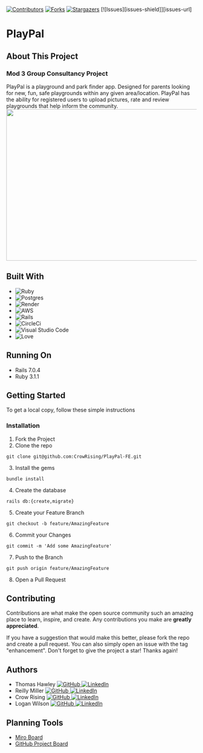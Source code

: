 [![Contributors](https://img.shields.io/github/contributors/CrowRising/PlayPal-FE.svg)](https://github.com/CrowRising/PlayPal-FE/graphs/contributors)
[![Forks](https://img.shields.io/github/forks/CrowRising/PlayPal-FE.svg)](https://github.com/CrowRising/PlayPal-FE/forks)
[![Stargazers](https://img.shields.io/github/stars/CrowRising/PlayPal-FE.svg)](https://github.com/CrowRising/PlayPal-FE/stargazers)
[![Issues][issues-shield]][issues-url]

# PlayPal

## About This Project
### Mod 3 Group Consultancy Project
PlayPal is a playground and park finder app. Designed for parents looking for new, fun, safe playgrounds within any given area/location. PlayPal has the ability for registered users to upload pictures, rate and review playgrounds that help inform the community.<br>
                                                  <img src="https://www.miracle-recreation.com/content/uploads/2018/11/Image-Header_Park.jpg.webp" width="600" height="400">
                                                  
## Built With
* ![Ruby](https://img.shields.io/badge/ruby-%23CC342D.svg?style=for-the-badge&logo=ruby&logoColor=white)
* ![Postgres](https://img.shields.io/badge/postgres-%23316192.svg?style=for-the-badge&logo=postgresql&logoColor=white)
* ![Render](https://img.shields.io/badge/Render-%46E3B7.svg?style=for-the-badge&logo=render&logoColor=white)
* ![AWS](https://img.shields.io/badge/AWS-%23FF9900.svg?style=for-the-badge&logo=amazon-aws&logoColor=white)
* ![Rails](https://img.shields.io/badge/rails-%23CC0000.svg?style=for-the-badge&logo=ruby-on-rails&logoColor=white)
* ![CircleCi](https://img.shields.io/badge/circleci-343434?style=for-the-badge&logo=circleci&logoColor=white)
* ![Visual Studio Code](https://img.shields.io/badge/Visual%20Studio%20Code-0078d7.svg?style=for-the-badge&logo=visual-studio-code&logoColor=white)
* ![Love](https://ForTheBadge.com/images/badges/built-with-love.svg)

## Running On
  - Rails 7.0.4
  - Ruby 3.1.1

## <b>Getting Started</b>

To get a local copy, follow these simple instructions

### <b>Installation</b>

1. Fork the Project
2. Clone the repo 
``` 
git clone git@github.com:CrowRising/PlayPal-FE.git 
```
3. Install the gems
```
bundle install
```
4. Create the database
```
rails db:{create,migrate}
```

5. Create your Feature Branch 
```
git checkout -b feature/AmazingFeature
```
6. Commit your Changes 
```
git commit -m 'Add some AmazingFeature' 
```
7. Push to the Branch 
```
git push origin feature/AmazingFeature
```
8. Open a Pull Request


## Contributing
Contributions are what make the open source community such an amazing place to learn, inspire, and create. Any contributions you make are **greatly appreciated**.

If you have a suggestion that would make this better, please fork the repo and create a pull request. You can also simply open an issue with the tag "enhancement".
Don't forget to give the project a star! Thanks again!

## Authors
- Thomas Hawley [![GitHub](https://img.shields.io/badge/GitHub-100000?style=for-the-badge&logo=github&logoColor=white) ](https://github.com/thawley2)  [![LinkedIn](https://img.shields.io/badge/LinkedIn-0077B5?style=for-the-badge&logo=linkedin&logoColor=white) ](https://www.linkedin.com/in/thomas-hawley-901612123/)
- Reilly Miller [![GitHub](https://img.shields.io/badge/GitHub-100000?style=for-the-badge&logo=github&logoColor=white) ](https://github.com/rmiller220) [![LinkedIn](https://img.shields.io/badge/LinkedIn-0077B5?style=for-the-badge&logo=linkedin&logoColor=white) ](https://www.linkedin.com/in/reilly-miller-6b6131266/)
- Crow Rising [![GitHub](https://img.shields.io/badge/GitHub-100000?style=for-the-badge&logo=github&logoColor=white) ](https://github.com/CrowRising) [![LinkedIn](https://img.shields.io/badge/LinkedIn-0077B5?style=for-the-badge&logo=linkedin&logoColor=white) ](https://www.linkedin.com/in/crowrising/)
- Logan Wilson [![GitHub](https://img.shields.io/badge/GitHub-100000?style=for-the-badge&logo=github&logoColor=white) ]( https://github.com/Bluedevil667) [![LinkedIn](https://img.shields.io/badge/LinkedIn-0077B5?style=for-the-badge&logo=linkedin&logoColor=white) ](https://www.linkedin.com/in/logan-wilson-28422ba0/)

## Planning Tools
- [Miro Board](https://miro.com/app/board/uXjVMDHct-E=/)
- [GitHub Project Board](https://github.com/users/CrowRising/projects/5)
